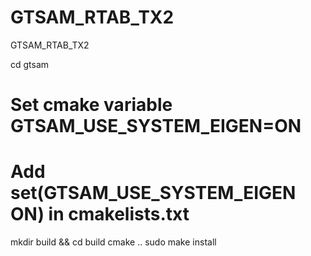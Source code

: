 # GTSAM_RTAB_TX2
GTSAM_RTAB_TX2


cd gtsam
# Set cmake variable GTSAM_USE_SYSTEM_EIGEN=ON 
# Add set(GTSAM_USE_SYSTEM_EIGEN ON) in cmakelists.txt
mkdir build && cd build
cmake ..
sudo make install
